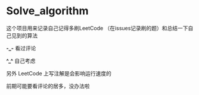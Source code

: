 # Solve_algorithm
  这个项目用来记录自己记得多刷LeetCode （在issues记录刷的题）和总结一下自己见到的算法

  **-_-**   看过评论
  
  **^_^**  自己考虑
  
  另外 LeetCode 上写注解是会影响运行速度的
  
  前期可能要看评论的居多，没办法啦  

